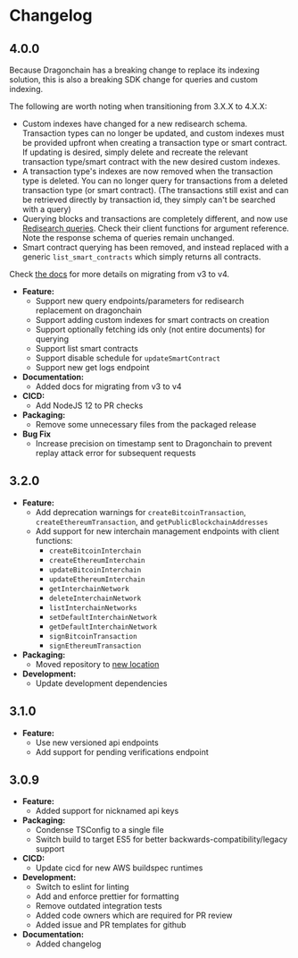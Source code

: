 # Changelog

## 4.0.0

Because Dragonchain has a breaking change to replace its indexing solution, this is also a breaking SDK change for queries and custom indexing.

The following are worth noting when transitioning from 3.X.X to 4.X.X:

- Custom indexes have changed for a new redisearch schema. Transaction types
  can no longer be updated, and custom indexes must be provided upfront when
  creating a transaction type or smart contract. If updating is desired,
  simply delete and recreate the relevant transaction type/smart contract
  with the new desired custom indexes.
- A transaction type's indexes are now removed when the transaction type is
  deleted. You can no longer query for transactions from a deleted transaction
  type (or smart contract). (The transactions still exist and can be retrieved
  directly by transaction id, they simply can't be searched with a query)
- Querying blocks and transactions are completely different, and now use
  [Redisearch queries](https://oss.redislabs.com/redisearch/Query_Syntax.html).
  Check their client functions for argument reference. Note the response schema
  of queries remain unchanged.
- Smart contract querying has been removed, and instead replaced with a generic
  `list_smart_contracts` which simply returns all contracts.

Check [the docs](https://node-sdk-docs.dragonchain.com/latest/) for more details on migrating from v3 to v4.

- **Feature:**
  - Support new query endpoints/parameters for redisearch replacement on dragonchain
  - Support adding custom indexes for smart contracts on creation
  - Support optionally fetching ids only (not entire documents) for querying
  - Support list smart contracts
  - Support disable schedule for `updateSmartContract`
  - Support new get logs endpoint
- **Documentation:**
  - Added docs for migrating from v3 to v4
- **CICD:**
  - Add NodeJS 12 to PR checks
- **Packaging:**
  - Remove some unnecessary files from the packaged release
- **Bug Fix**
  - Increase precision on timestamp sent to Dragonchain to prevent replay attack error for subsequent requests

## 3.2.0

- **Feature:**
  - Add deprecation warnings for `createBitcoinTransaction`, `createEthereumTransaction`, and `getPublicBlockchainAddresses`
  - Add support for new interchain management endpoints with client functions:
    - `createBitcoinInterchain`
    - `createEthereumInterchain`
    - `updateBitcoinInterchain`
    - `updateEthereumInterchain`
    - `getInterchainNetwork`
    - `deleteInterchainNetwork`
    - `listInterchainNetworks`
    - `setDefaultInterchainNetwork`
    - `getDefaultInterchainNetwork`
    - `signBitcoinTransaction`
    - `signEthereumTransaction`
- **Packaging:**
  - Moved repository to [new location](https://github.com/dragonchain/dragonchain-sdk-javascript)
- **Development:**
  - Update development dependencies

## 3.1.0

- **Feature:**
  - Use new versioned api endpoints
  - Add support for pending verifications endpoint

## 3.0.9

- **Feature:**
  - Added support for nicknamed api keys
- **Packaging:**
  - Condense TSConfig to a single file
  - Switch build to target ES5 for better backwards-compatibility/legacy support
- **CICD:**
  - Update cicd for new AWS buildspec runtimes
- **Development:**
  - Switch to eslint for linting
  - Add and enforce prettier for formatting
  - Remove outdated integration tests
  - Added code owners which are required for PR review
  - Added issue and PR templates for github
- **Documentation:**
  - Added changelog
